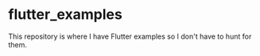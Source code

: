 # flutter_examples
This repository is where I have Flutter examples so I don't have to hunt for them.
